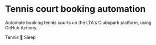 # Tennis court booking automation

Automate booking tennis courts on the LTA's Clubspark platform, using GitHub Actions.

Tennis 🤝 Sleep
